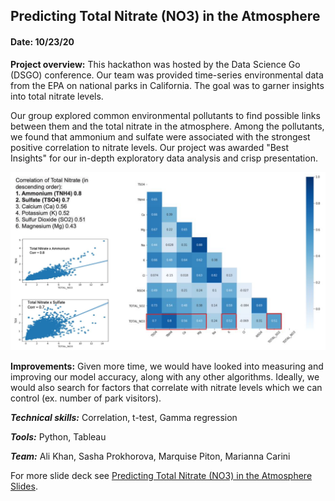 ## Predicting Total Nitrate (NO3) in the Atmosphere

#### Date: 10/23/20

**Project overview:** This hackathon was hosted by the Data Science Go (DSGO) conference. Our team was provided time-series environmental data from the EPA on national parks in California. The goal was to garner insights into total nitrate levels.

Our group explored common environmental pollutants to find possible links between them and the total nitrate in the atmosphere. Among the pollutants, we found that ammonium and sulfate were associated with the strongest positive correlation to nitrate levels. Our project was awarded "Best Insights" for our in-depth exploratory data analysis and crisp presentation.

<img src="images/nitrate_img.png?raw=true"/>

**Improvements:** Given more time, we would have looked into measuring and improving our model accuracy, along with any other algorithms. Ideally, we would also search for factors that correlate with nitrate levels which we can control (ex. number of park visitors).

***Technical skills:*** Correlation, t-test, Gamma regression

***Tools:*** Python, Tableau

***Team:*** Ali Khan, Sasha Prokhorova, Marquise Piton, Marianna Carini

For more slide deck see [Predicting Total Nitrate (NO3) in the Atmosphere Slides](https://github.com/m-carini/m-carini.github.io/blob/main/projects/DSGO%20Hackathon.pdf).
